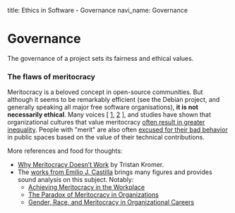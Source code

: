 title: Ethics in Software - Governance
navi_name: Governance

# Governance

The governance of a project sets its fairness and ethical values.

### The flaws of meritocracy

Meritocracy is a beloved concept in open-source communities. But although it seems to be remarkably efficient (see the Debian project, and generally speaking all major free software organisations), **it is not necessarily ethical**. Many voices [ [1](http://geekfeminism.wikia.com/wiki/Meritocracy), [2](https://www.theatlantic.com/business/archive/2015/12/meritocracy/418074/) ], and studies have shown that organizational cultures that value meritocracy [often result in greater inequality](http://asq.sagepub.com/content/55/4/543.short). People with "merit" are also often [excused for their bad behavior](https://modelviewculture.com/pieces/the-dehumanizing-myth-of-the-meritocracy) in public spaces based on the value of their technical contributions.

More references and food for thoughts:

* [Why Meritocracy Doesn’t Work](https://grasshopperherder.com/why-meritocracy-doesnt-work/) by Tristan Kromer.
* The [works from Emilio J. Castilla](http://mitsloan.mit.edu/faculty-and-research/faculty-directory/detail/?id=41313) brings many figures and provides sound analysis on this subject. Notably:
  * [Achieving Meritocracy in the Workplace](http://sloanreview.mit.edu/article/achieving-meritocracy-in-the-workplace/)
  * [The Paradox of Meritocracy in Organizations](http://dspace.mit.edu/openaccess-disseminate/1721.1/65884)
  * [Gender, Race, and Meritocracy in Organizational Careers](https://ecastill.scripts.mit.edu:444/docs/Gender,%20Race,%20and%20Meritocracy%20(Castilla%20AJS%20May%202008).pdf)
